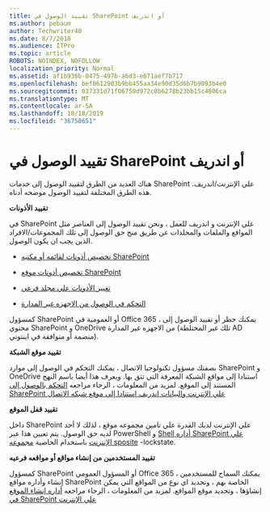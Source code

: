 ```yaml
---
title: تقييد الوصول في SharePoint أو اندريف
ms.author: pebaum
author: Techwriter40
ms.date: 8/7/2018
ms.audience: ITPro
ms.topic: article
ROBOTS: NOINDEX, NOFOLLOW
localization_priority: Normal
ms.assetid: af1b936b-0475-497b-a6d3-e671aef7b717
ms.openlocfilehash: bef0612903b9bb455aa34e90d35d6b7b9093b4e0
ms.sourcegitcommit: 037331d71f06750d972c0b6278b23bb15c4806ca
ms.translationtype: MT
ms.contentlocale: ar-SA
ms.lasthandoff: 10/18/2019
ms.locfileid: "36750651"
---
```

# <a name="restrict-access-in-sharepoint-or-onedrive"></a>تقييد الوصول في SharePoint أو اندريف

هناك العديد من الطرق لتقييد الوصول إلى خدمات SharePoint علي الإنترنت/اندريف. هذه الطرق المختلفة لتقييد الوصول موضحه أدناه. 

**تقييد الأذونات**

في SharePoint علي الإنترنت و اندريف للعمل ، ونحن تقييد الوصول إلى العناصر مثل المواقع والملفات والمجلدات عن طريق منح حق الوصول إلى تلك المجموعات/الافراد الذين يجب ان يكون الوصول.

- [تخصيص أذونات لقائمه أو مكتبه SharePoint](https://support.office.com/article/Customize-permissions-for-a-SharePoint-list-or-library-02d770f3-59eb-4910-a608-5f84cc297782)

- [تخصيص أذونات موقع SharePoint](https://docs.microsoft.com/sharepoint/customize-sharepoint-site-permissions)

- [تغيير الأذونات علي مجلد فرعي](https://support.office.com/article/Change-the-permissions-on-a-subfolder-5427BD7C-F20A-4F75-8CF2-5359DD45A1A6)

- [التحكم في الوصول من الاجهزه غير المدارة](https://docs.microsoft.com/sharepoint/control-access-from-unmanaged-devices)

كمسؤول SharePoint أو العمومية في Office 365 ، يمكنك حظر أو تقييد الوصول إلى محتوي SharePoint و OneDrive من الاجهزه غير المدارة (تلك غير المختلطة AD منضمة أو متوافقة في اينتوني).

**تقييد موقع الشبكة**

بصفتك مسؤول تكنولوجيا الاتصال ، يمكنك التحكم في الوصول إلى موارد SharePoint و OneDrive استنادا إلى مواقع الشبكة المعرفة التي تثق بها. ويعرف هذا أيضا باسم النهج المستند إلى الموقع. لمزيد من المعلومات ، الرجاء مراجعه [التحكم بالوصول إلى SharePoint علي الإنترنت والبيانات اندريف استنادا إلى موقع شبكه الاتصال](https://docs.microsoft.com/sharepoint/control-access-based-on-network-location)

**تقييد قفل الموقع** 

داخل SharePoint علي الإنترنت لديك القدرة علي تامين مجموعه موقع ، لذلك لا أحد لديه حق الوصول. يتم تعيين هذا عبر PowerShell و [Shell أداره SharePoint علي الإنترنت](https://docs.microsoft.com/powershell/sharepoint/sharepoint-online/connect-sharepoint-online?view=sharepoint-ps) باستخدام الخاصية [مجموعه sposite](https://docs.microsoft.com/powershell/module/sharepoint-online/set-sposite?view=sharepoint-ps) -lockstate.

**تقييد المستخدمين من إنشاء مواقع أو مواقعه فرعيه**

كمسؤول SharePoint أو المسؤول العمومي Office 365 ، يمكنك السماح للمستخدمين إنشاء وأداره مواقع SharePoint الخاصة بهم ، وتحديد اي نوع من المواقع التي يمكن إنشاؤها ، وتحديد موقع المواقع. لمزيد من المعلومات ، الرجاء مراجعه [أداره إنشاء الموقع في SharePoint علي الإنترنت](https://docs.microsoft.com/sharepoint/manage-site-creation)

